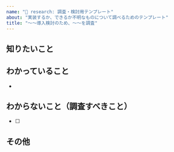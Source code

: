 ```yaml
---
name: "🔎 research: 調査・検討用テンプレート"
about: "実装するか、できるか不明なものについて調べるためのテンプレート"
title: "〜〜導入検討のため、〜〜を調査"
---
```


## 知りたいこと
<!-- Labelを自動で登録する方法 -->


## わかっていること
<!-- GitHubActionsで使えるらしい -->
- 


## わからないこと（調査すべきこと）
- [ ] 


## その他